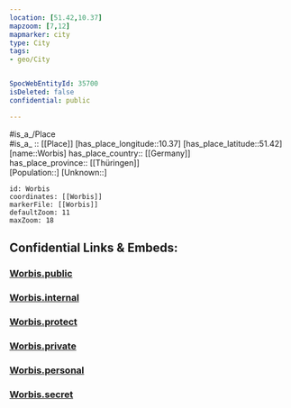 ```yaml
---
location: [51.42,10.37] 
mapzoom: [7,12] 
mapmarker: city 
type: City
tags:
- geo/City


SpocWebEntityId: 35700
isDeleted: false
confidential: public

---
```

#is_a_/Place  
#is_a_ :: [[Place]] 
[has_place_longitude::10.37] 
[has_place_latitude::51.42] 
[name::Worbis] 
has_place_country:: [[Germany]]  
has_place_province:: [[Thüringen]]  
[Population::] 
[Unknown::] 


```leaflet
id: Worbis
coordinates: [[Worbis]] 
markerFile: [[Worbis]] 
defaultZoom: 11 
maxZoom: 18
```


## Confidential Links & Embeds: 

### [Worbis.public](/_public/\Earth\Continent\Europe\Europe~Central\Germany\Germany~East\Thüringen\counties~TH\Eichsfeld\cities~Eichsfeld\Leinefelde-Worbis\CityWorbis.public.md) 

### [Worbis.internal](/_internal/\Earth\Continent\Europe\Europe~Central\Germany\Germany~East\Thüringen\counties~TH\Eichsfeld\cities~Eichsfeld\Leinefelde-Worbis\CityWorbis.internal.md) 

### [Worbis.protect](/_protect/\Earth\Continent\Europe\Europe~Central\Germany\Germany~East\Thüringen\counties~TH\Eichsfeld\cities~Eichsfeld\Leinefelde-Worbis\CityWorbis.protect.md) 

### [Worbis.private](/_private/\Earth\Continent\Europe\Europe~Central\Germany\Germany~East\Thüringen\counties~TH\Eichsfeld\cities~Eichsfeld\Leinefelde-Worbis\CityWorbis.private.md) 

### [Worbis.personal](/_personal/\Earth\Continent\Europe\Europe~Central\Germany\Germany~East\Thüringen\counties~TH\Eichsfeld\cities~Eichsfeld\Leinefelde-Worbis\CityWorbis.personal.md) 

### [Worbis.secret](/_secret/\Earth\Continent\Europe\Europe~Central\Germany\Germany~East\Thüringen\counties~TH\Eichsfeld\cities~Eichsfeld\Leinefelde-Worbis\CityWorbis.secret.md)


